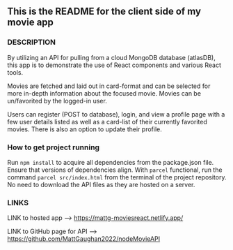 ## This is the README for the client side of my movie app

### DESCRIPTION

By utilizing an API for pulling from a cloud MongoDB database (atlasDB), this app is to demonstrate the use of React components and various React tools. 

Movies are fetched and laid out in card-format and can be selected for more in-depth information about the focused movie. Movies can be un/favorited by the logged-in user. 

Users can register (POST to database), login, and view a profile page with a few user details listed as well as a card-list of their currently favorited movies. There is also an option to update their profile.

### How to get project running

Run `npm install` to acquire all dependencies from the package.json file. Ensure that versions of dependencies align. With `parcel` functional, run the command `parcel src/index.html` from the terminal of the project repository. No need to download the API files as they are hosted on a server.

### LINKS 
LINK to hosted app --> https://mattg-moviesreact.netlify.app/ 

LINK to GitHub page for API --> https://github.com/MattGaughan2022/nodeMovieAPI 


